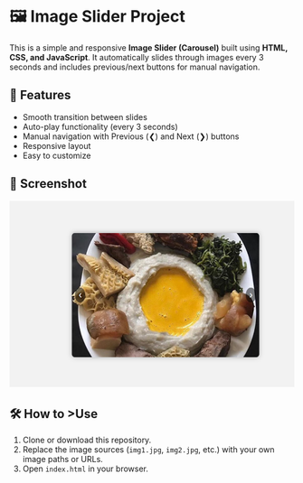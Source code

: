 # 🖼️ Image Slider Project

This is a simple and responsive **Image Slider (Carousel)** built using **HTML, CSS, and JavaScript**. It automatically slides through images every 3 seconds and includes previous/next buttons for manual navigation.



## 🚀 Features

- Smooth transition between slides
- Auto-play functionality (every 3 seconds)
- Manual navigation with Previous (❮) and Next (❯) buttons
- Responsive layout
- Easy to customize



## 📸 Screenshot

![Image Slider Screenshot](screenshot.png)

## 🛠️ How to >Use

1. Clone or download this repository.
2. Replace the image sources (`img1.jpg`, `img2.jpg`, etc.) with your own image paths or URLs.
3. Open `index.html` in your browser.

